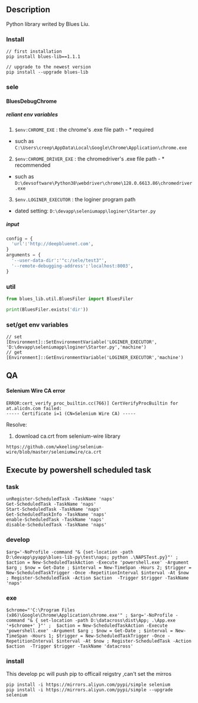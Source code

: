 ## Description
Python library writed by Blues Liu.

### Install
```
// first installation 
pip install blues-lib==1.1.1

// upgrade to the newest version
pip install --upgrade blues-lib
```

### sele
#### BluesDebugChrome

##### reliant env variables
1. `$env:CHROME_EXE` : the chrome's .exe file path - * required
  - such as `C:\Users\creep\AppData\Local\Google\Chrome\Application\chrome.exe`
2. `$env:CHROME_DRIVER_EXE` : the chromedriver's .exe file path - * recommended
  - such as `D:\devsoftware\Python38\webdriver\chrome\128.0.6613.86\chromedriver.exe`
3. `$env.LOGINER_EXECUTOR` : the loginer program path
  - dated setting: `D:\devapp\seleniumapp\loginer\Starter.py`

##### input
```py
config = {
  'url':'http://deepbluenet.com',
}
arguments = {
  '--user-data-dir':'"c:/sele/test3"',
  '--remote-debugging-address':'localhost:8003',
}
```


### util
```py
from blues_lib.util.BluesFiler import BluesFiler

print(BluesFiler.exists('dir'))
```

### set/get env variables
```
// set
[Environment]::SetEnvironmentVariable('LOGINER_EXECUTOR', 'D:\devapp\seleniumapp\loginer\Starter.py','machine')
// get
[Environment]::GetEnvironmentVariable('LOGINER_EXECUTOR','machine')
```

## QA

#### Selenium Wire CA error
```
ERROR:cert_verify_proc_builtin.cc(766)] CertVerifyProcBuiltin for at.alicdn.com failed:
----- Certificate i=1 (CN=Selenium Wire CA) -----
```

Resolve:
1. download ca.crt from selenium-wire library
```
https://github.com/wkeeling/selenium-wire/blob/master/seleniumwire/ca.crt
```

## Execute by powershell scheduled task
### task
```
unRegister-ScheduledTask -TaskName 'naps'
Get-ScheduledTask -TaskName 'naps'
Start-ScheduledTask -TaskName 'naps'
Get-ScheduledTaskInfo -TaskName 'naps'
enable-ScheduledTask -TaskName 'naps'
disable-ScheduledTask -TaskName 'naps'
```
### develop
```
$arg='-NoProfile -command "& {set-location -path D:\devapp\pyapp\blues-lib-py\test\naps; python .\NAPSTest.py}"' ;  $action = New-ScheduledTaskAction -Execute 'powershell.exe' -Argument $arg ; $now = Get-Date ; $interval = New-TimeSpan -Hours 2; $trigger = New-ScheduledTaskTrigger -Once -RepetitionInterval $interval -At $now ; Register-ScheduledTask -Action $action  -Trigger $trigger -TaskName 'naps' 
```
### exe
```
$chrome="'C:\Program Files (x86)\Google\Chrome\Application\chrome.exe'" ; $arg='-NoProfile -command "& { set-location -path D:\datacross\dist\App; .\App.exe '+$chrome+' }"' ;  $action = New-ScheduledTaskAction -Execute 'powershell.exe' -Argument $arg ; $now = Get-Date ; $interval = New-TimeSpan -Hours 1; $trigger = New-ScheduledTaskTrigger -Once -RepetitionInterval $interval -At $now ; Register-ScheduledTask -Action $action  -Trigger $trigger -TaskName 'datacross' 
```

### install
This develop pc will push pip to officail reigstry ,can't set the mirros
```
pip install -i https://mirrors.aliyun.com/pypi/simple selenium
pip install -i https://mirrors.aliyun.com/pypi/simple --upgrade selenium
```


